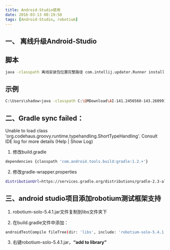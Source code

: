 ```yaml
---
title: Android-Studio使用
date: 2016-03-13 00:19:58
tags: [Android-Studio, robotium]
---
```


## 一、 离线升级Android-Studio

## 脚本

``` bash
java -classpath 离线安装包位置完整路径 com.intellij.updater.Runner install android-studio安装位置
```

## 示例

``` bash
C:\Users\shadow>java -classpath C:\QMDownload\AI-141.2456560-143.2609919-patch-win.jar  com.intellij.updater.Runner install C:\android-studio
```
<!--more-->

## 二、Gradle sync failed：
Unable to load class 'org.codehaus.groovy.runtime.typehandling.ShortTypeHandling'.
         Consult IDE log for more details (Help | Show Log)
1. 修改build.gradle
``` bash
dependencies {classpath 'com.android.tools.build:gradle:1.2.+'}
```
2. 修改gradle-wrapper.properties
``` bash
distributionUrl=https://services.gradle.org/distributions/gradle-2.3-all.zip
```

## 三、android studio项目添加robotium测试框架支持
1. robotium-solo-5.4.1.jar文件复制到libs文件夹下

2. 在build.gradle文件中添加：
``` bash
androidTestCompile fileTree(dir: 'libs', include: 'robotium-solo-5.4.1.jar')
```
3. 右键robotium-solo-5.4.1.jar，**“add to library”**